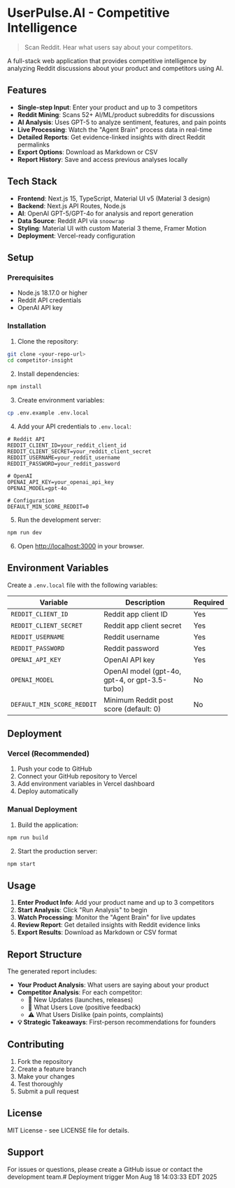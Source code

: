# UserPulse.AI - Competitive Intelligence

> Scan Reddit. Hear what users say about your competitors.

A full-stack web application that provides competitive intelligence by analyzing Reddit discussions about your product and competitors using AI.

## Features

- **Single-step Input**: Enter your product and up to 3 competitors
- **Reddit Mining**: Scans 52+ AI/ML/product subreddits for discussions
- **AI Analysis**: Uses GPT-5 to analyze sentiment, features, and pain points
- **Live Processing**: Watch the "Agent Brain" process data in real-time
- **Detailed Reports**: Get evidence-linked insights with direct Reddit permalinks
- **Export Options**: Download as Markdown or CSV
- **Report History**: Save and access previous analyses locally

## Tech Stack

- **Frontend**: Next.js 15, TypeScript, Material UI v5 (Material 3 design)
- **Backend**: Next.js API Routes, Node.js
- **AI**: OpenAI GPT-5/GPT-4o for analysis and report generation
- **Data Source**: Reddit API via `snoowrap`
- **Styling**: Material UI with custom Material 3 theme, Framer Motion
- **Deployment**: Vercel-ready configuration

## Setup

### Prerequisites

- Node.js 18.17.0 or higher
- Reddit API credentials
- OpenAI API key

### Installation

1. Clone the repository:
```bash
git clone <your-repo-url>
cd competitor-insight
```

2. Install dependencies:
```bash
npm install
```

3. Create environment variables:
```bash
cp .env.example .env.local
```

4. Add your API credentials to `.env.local`:
```env
# Reddit API
REDDIT_CLIENT_ID=your_reddit_client_id
REDDIT_CLIENT_SECRET=your_reddit_client_secret
REDDIT_USERNAME=your_reddit_username
REDDIT_PASSWORD=your_reddit_password

# OpenAI
OPENAI_API_KEY=your_openai_api_key
OPENAI_MODEL=gpt-4o

# Configuration
DEFAULT_MIN_SCORE_REDDIT=0
```

5. Run the development server:
```bash
npm run dev
```

6. Open [http://localhost:3000](http://localhost:3000) in your browser.

## Environment Variables

Create a `.env.local` file with the following variables:

| Variable | Description | Required |
|----------|-------------|----------|
| `REDDIT_CLIENT_ID` | Reddit app client ID | Yes |
| `REDDIT_CLIENT_SECRET` | Reddit app client secret | Yes |
| `REDDIT_USERNAME` | Reddit username | Yes |
| `REDDIT_PASSWORD` | Reddit password | Yes |
| `OPENAI_API_KEY` | OpenAI API key | Yes |
| `OPENAI_MODEL` | OpenAI model (gpt-4o, gpt-4, or gpt-3.5-turbo) | No |
| `DEFAULT_MIN_SCORE_REDDIT` | Minimum Reddit post score (default: 0) | No |

## Deployment

### Vercel (Recommended)

1. Push your code to GitHub
2. Connect your GitHub repository to Vercel
3. Add environment variables in Vercel dashboard
4. Deploy automatically

### Manual Deployment

1. Build the application:
```bash
npm run build
```

2. Start the production server:
```bash
npm start
```

## Usage

1. **Enter Product Info**: Add your product name and up to 3 competitors
2. **Start Analysis**: Click "Run Analysis" to begin
3. **Watch Processing**: Monitor the "Agent Brain" for live updates
4. **Review Report**: Get detailed insights with Reddit evidence links
5. **Export Results**: Download as Markdown or CSV format

## Report Structure

The generated report includes:

- **Your Product Analysis**: What users are saying about your product
- **Competitor Analysis**: For each competitor:
  - 🚀 New Updates (launches, releases)
  - 💚 What Users Love (positive feedback)
  - ⚠️ What Users Dislike (pain points, complaints)
- **💡 Strategic Takeaways**: First-person recommendations for founders

## Contributing

1. Fork the repository
2. Create a feature branch
3. Make your changes
4. Test thoroughly
5. Submit a pull request

## License

MIT License - see LICENSE file for details.

## Support

For issues or questions, please create a GitHub issue or contact the development team.# Deployment trigger Mon Aug 18 14:03:33 EDT 2025
